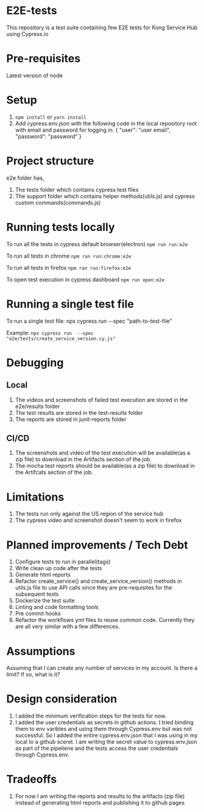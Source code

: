 # E2E-tests
This repository is a test suite containing few E2E tests for Kong Service Hub using Cypress.io

# Pre-requisites
Latest version of node

# Setup
1. `npm install` or `yarn install`
2. Add cypress.env.json with the following code in the local repository root with email and password for logging in.
{
    "user": "user email",
    "password": "password"
}

# Project structure
e2e folder has,
1. The tests folder which contains cypress test files
2. The support folder which contains helper methods(utils.js) and cypress custom commands(commands.js)

# Running tests locally
To run all the tests in cypress default browser(electron)
`npm run run:e2e`

To run all tests in chrome
`npm run run:chrome:e2e`

To run all tests in firefox
`npm run run:firefox:e2e`

To open test execution in cypress dashboard
`npm run open:e2e`
# Running a single test file
To run a single test file:
npx cypress run  --spec "path-to-test-file"

Example: `npx cypress run  --spec "e2e/tests/create_service_version.cy.js"`

# Debugging
## Local
1. The videos and screenshots of failed test execution are stored in the e2e/results folder
2. The test results are stored in the test-results folder
3. The reports are stored in junit-reports folder

## CI/CD
1. The screenshots and video of the test execution will be available(as a zip file) to download in the Artifacts section of the job.
2. The mocha test reports should be available(as a zip file) to download in the Artifcats section of the job.

# Limitations
1. The tests run only against the US region of the service hub
2. The cypress video and screenshot doesn't seem to work in firefox

# Planned improvements / Tech Debt
1. Configure tests to run in parallel(tags)
2. Write clean up code after the tests
3. Generate html reports
4. Refactor create_service() and create_service_version() methods in utils.js file to use API calls since they are pre-requisites for the subsequent tests
5. Dockerize the test suite
6. Linting and code formatting tools
7. Pre commit hooks
8. Refactor the workflows yml files to reuse common code. Currently they are all very similar with a few differences.

# Assumptions
Assuming that I can create any number of services in my account. Is there a limit? If so, what is it?

# Design consideration
1. I added the minimum verification steps for the tests for now.
2. I added the user credentials as secrets in github actions. I tried binding them to env varibles and using them through Cypress.env but was not successful. So I added the entire cypress.env.json that I was using in my local to a github sceret. I am writing the secret value to cypress.env.json as part of the pipeliene and the tests access the user credentials through Cypress.env.

# Tradeoffs
1. For now I am writing the reports and results to the artifacts (zip file) instead of generating html reports and publishing it to github pages 